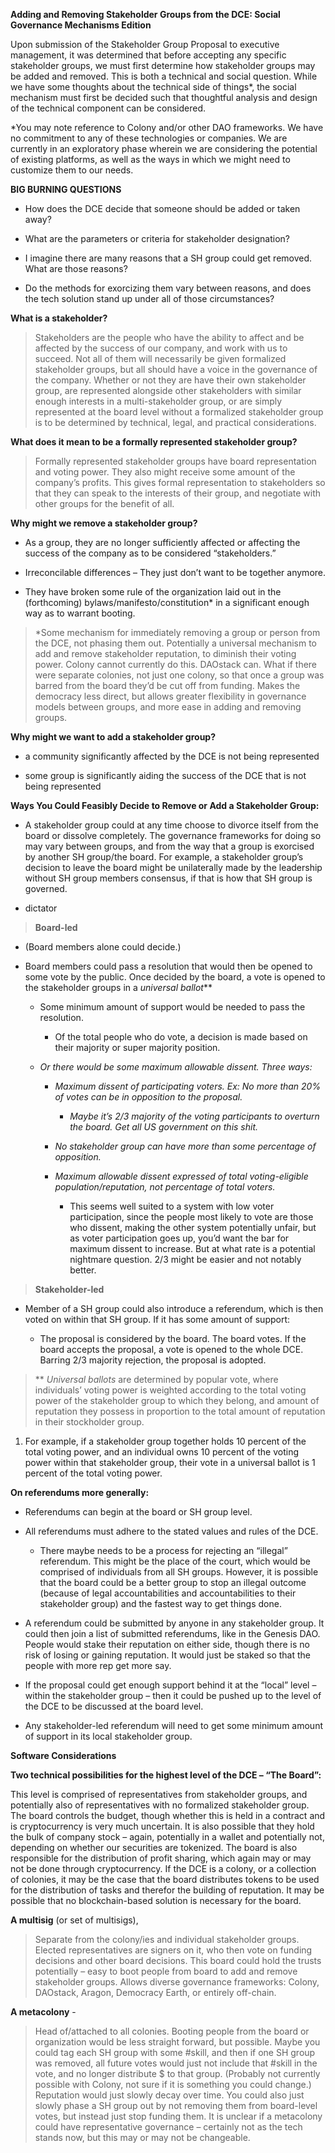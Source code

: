 **Adding and Removing Stakeholder Groups from the DCE: Social Governance
Mechanisms Edition**

Upon submission of the Stakeholder Group Proposal to executive management, it
was determined that before accepting any specific stakeholder groups, we must
first determine how stakeholder groups may be added and removed. This is both a
technical and social question. While we have some thoughts about the technical
side of things\*, the social mechanism must first be decided such that
thoughtful analysis and design of the technical component can be considered.

\*You may note reference to Colony and/or other DAO frameworks. We have no
commitment to any of these technologies or companies. We are currently in an
exploratory phase wherein we are considering the potential of existing
platforms, as well as the ways in which we might need to customize them to our
needs.

**BIG BURNING QUESTIONS**

-   How does the DCE decide that someone should be added or taken away?

-   What are the parameters or criteria for stakeholder designation?

-   I imagine there are many reasons that a SH group could get removed. What are
    those reasons?

-   Do the methods for exorcizing them vary between reasons, and does the tech
    solution stand up under all of those circumstances?

**What is a stakeholder?**

>   Stakeholders are the people who have the ability to affect and be affected
>   by the success of our company, and work with us to succeed. Not all of them
>   will necessarily be given formalized stakeholder groups, but all should have
>   a voice in the governance of the company. Whether or not they are have their
>   own stakeholder group, are represented alongside other stakeholders with
>   similar enough interests in a multi-stakeholder group, or are simply
>   represented at the board level without a formalized stakeholder group is to
>   be determined by technical, legal, and practical considerations.

**What does it mean to be a formally represented stakeholder group?**

>   Formally represented stakeholder groups have board representation and voting
>   power. They also might receive some amount of the company’s profits. This
>   gives formal representation to stakeholders so that they can speak to the
>   interests of their group, and negotiate with other groups for the benefit of
>   all.

**Why might we remove a stakeholder group?**

-   As a group, they are no longer sufficiently affected or affecting the
    success of the company as to be considered “stakeholders.”

-   Irreconcilable differences – They just don’t want to be together anymore.

-   They have broken some rule of the organization laid out in the (forthcoming)
    bylaws/manifesto/constitution\* in a significant enough way as to warrant
    booting.

>   \*Some mechanism for immediately removing a group or person from the DCE,
>   not phasing them out. Potentially a universal mechanism to add and remove
>   stakeholder reputation, to diminish their voting power. Colony cannot
>   currently do this. DAOstack can. What if there were separate colonies, not
>   just one colony, so that once a group was barred from the board they’d be
>   cut off from funding. Makes the democracy less direct, but allows greater
>   flexibility in governance models between groups, and more ease in adding and
>   removing groups.

**Why might we want to add a stakeholder group?**

-   a community significantly affected by the DCE is not being represented

-   some group is significantly aiding the success of the DCE that is not being
    represented

**Ways You Could Feasibly Decide to Remove or Add a Stakeholder Group:**

-   A stakeholder group could at any time choose to divorce itself from the
    board or dissolve completely. The governance frameworks for doing so may
    vary between groups, and from the way that a group is exorcised by another
    SH group/the board. For example, a stakeholder group’s decision to leave the
    board might be unilaterally made by the leadership without SH group members
    consensus, if that is how that SH group is governed.

-   dictator

>   **Board-led**

-   (Board members alone could decide.)

-   Board members could pass a resolution that would then be opened to some vote
    by the public. Once decided by the board, a vote is opened to the
    stakeholder groups in a *universal ballot*\*\*

    -   Some minimum amount of support would be needed to pass the resolution.

        -   Of the total people who do vote, a decision is made based on their
            majority or super majority position.

    -   *Or there would be some maximum allowable dissent. Three ways:*

        -   *Maximum dissent of participating voters. Ex: No more than 20% of
            votes can be in opposition to the proposal.*

            -   *Maybe it’s 2/3 majority of the voting participants to overturn
                the board. Get all US government on this shit.*

        -   *No stakeholder group can have more than some percentage of
            opposition.*

        -   *Maximum allowable dissent expressed of total voting-eligible
            population/reputation, not percentage of total voters.*

            -   This seems well suited to a system with low voter participation,
                since the people most likely to vote are those who dissent,
                making the other system potentially unfair, but as voter
                participation goes up, you’d want the bar for maximum dissent to
                increase. But at what rate is a potential nightmare question.
                2/3 might be easier and not notably better.

>   **Stakeholder-led**

-   Member of a SH group could also introduce a referendum, which is then voted
    on within that SH group. If it has some amount of support:

    -   The proposal is considered by the board. The board votes. If the board
        accepts the proposal, a vote is opened to the whole DCE. Barring 2/3
        majority rejection, the proposal is adopted.

>   \*\* *Universal ballots* are determined by popular vote, where individuals’
>   voting power is weighted according to the total voting power of the
>   stakeholder group to which they belong, and amount of reputation they
>   possess in proportion to the total amount of reputation in their stockholder
>   group.

1.  For example, if a stakeholder group together holds 10 percent of the total
    voting power, and an individual owns 10 percent of the voting power within
    that stakeholder group, their vote in a universal ballot is 1 percent of the
    total voting power.

**On referendums more generally:**

-   Referendums can begin at the board or SH group level.

-   All referendums must adhere to the stated values and rules of the DCE.

    -   There maybe needs to be a process for rejecting an “illegal” referendum.
        This might be the place of the court, which would be comprised of
        individuals from all SH groups. However, it is possible that the board
        could be a better group to stop an illegal outcome (because of legal
        accountabilities and accountabilities to their stakeholder group) and
        the fastest way to get things done.

-   A referendum could be submitted by anyone in any stakeholder group. It could
    then join a list of submitted referendums, like in the Genesis DAO. People
    would stake their reputation on either side, though there is no risk of
    losing or gaining reputation. It would just be staked so that the people
    with more rep get more say.

-   If the proposal could get enough support behind it at the “local” level –
    within the stakeholder group – then it could be pushed up to the level of
    the DCE to be discussed at the board level.

-   Any stakeholder-led referendum will need to get some minimum amount of
    support in its local stakeholder group.

**Software Considerations**

**Two technical possibilities for the highest level of the DCE – “The Board”:**

This level is comprised of representatives from stakeholder groups, and
potentially also of representatives with no formalized stakeholder group. The
board controls the budget, though whether this is held in a contract and is
cryptocurrency is very much uncertain. It is also possible that they hold the
bulk of company stock – again, potentially in a wallet and potentially not,
depending on whether our securities are tokenized. The board is also responsible
for the distribution of profit sharing, which again may or may not be done
through cryptocurrency. If the DCE is a colony, or a collection of colonies, it
may be the case that the board distributes tokens to be used for the
distribution of tasks and therefor the building of reputation. It may be
possible that no blockchain-based solution is necessary for the board.

**A multisig** (or set of multisigs),

>   Separate from the colony/ies and individual stakeholder groups. Elected
>   representatives are signers on it, who then vote on funding decisions and
>   other board decisions. This board could hold the trusts potentially – easy
>   to boot people from board to add and remove stakeholder groups. Allows
>   diverse governance frameworks: Colony, DAOstack, Aragon, Democracy Earth, or
>   entirely off-chain.

**A metacolony** -

>   Head of/attached to all colonies. Booting people from the board or
>   organization would be less straight forward, but possible. Maybe you could
>   tag each SH group with some \#skill, and then if one SH group was removed,
>   all future votes would just not include that \#skill in the vote, and no
>   longer distribute \$ to that group. (Probably not currently possible with
>   Colony, not sure if it is something you could change.) Reputation would just
>   slowly decay over time. You could also just slowly phase a SH group out by
>   not removing them from board-level votes, but instead just stop funding
>   them. It is unclear if a metacolony could have representative governance –
>   certainly not as the tech stands now, but this may or may not be changeable.
